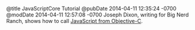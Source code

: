 @title JavaScriptCore Tutorial
@pubDate 2014-04-11 12:35:24 -0700
@modDate 2014-04-11 12:57:08 -0700
Joseph Dixon, writing for Big Nerd Ranch, shows how to call <a href="http://blog.bignerdranch.com/4736-javascriptcore-example/">JavaScript from Objective-C</a>.
